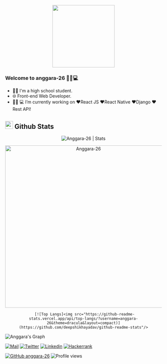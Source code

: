 <p align="center">

  <img src="https://c.tenor.com/yCFHzEvKa9MAAAAi/hello.gif" height="200" />
</p>

### Welcome to anggara-26 👩‍💻💻

- 👨‍🎓 I'm a high school student.
- 🌐 Front-end Web Developer.
- 👩🏻‍ 💻 I’m currently working on ❤️React JS ❤️React Native ❤️Django ❤️Rest API!

## <img src="https://th.bing.com/th/id/R.011db7f1e14cdcefd5ed8b056f70d038?rik=NHHx7PD%2bLTi5YA&riu=http%3a%2f%2fui.trinine.net%2fwp%2fwp-content%2fuploads%2f2016%2f06%2f20160602_GraphAnimeIcon.gif&ehk=TXXGvgTPI6i%2f5xQe%2fW3mnT36hQPfIBwZcQsaKAlJWhs%3d&risl=&pid=ImgRaw&r=0" width="25"> <b>Github Stats</b>

 <div align="center">
<img src="https://github-readme-stats.vercel.app/api?username=anggara-26&count_private=true&show_icons=true&theme=highcontrast&include_all_commits=true" alt="Anggara-26 | Stats" />
   
   <a href="https://github.com/anggara-26"><img src="https://github-profile-summary-cards.vercel.app/api/cards/profile-details?username=anggara-26&theme=dracula&hide_border=true"  width="520" alt="Anggara-26"/></a>

     [![Top Langs]<img src="https://github-readme-stats.vercel.app/api/top-langs/?username=anggara-26&theme=dracula&layout=compact)](https://github.com/deepshikhayadav/github-readme-stats"/>
 
  </div>
  
![Anggara's Graph](https://activity-graph.herokuapp.com/graph?username=anggara-26&area=true&hide_border=true&theme=dracula)

  
[![Mail](https://img.shields.io/badge/-Say%20Hi!-black?style=for-the-badge&logo=gmail)](mailto:anggara.roshandi.putra5@gmail.com)
[![Twitter](https://img.shields.io/badge/-Twitter-black?style=for-the-badge&logo=twitter)](https://twitter.com/AnggaraRoshandi)
[![Linkedin](https://img.shields.io/badge/-LinkedIn-black?style=for-the-badge&logo=Linkedin)](https://www.linkedin.com/in/https://www.linkedin.com/in/anggara-roshandi-843193209/)
[![Hackerrank](https://img.shields.io/badge/-Hackerrank-black?style=for-the-badge&logo=Hackerrank)](https://www.hackerrank.com/anggara_roshand2?tab=topactivity)



[![GitHub anggara-26](https://img.shields.io/github/followers/anggara-26?label=follow&style=social&logoColor=black)](https://github.com/anggara-26)
![Profile views](https://gpvc.arturio.dev/anggara-26)
